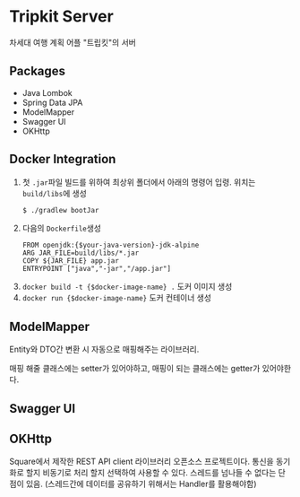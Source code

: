 # Tripkit Server

차세대 여행 계획 어플 "트립킷"의 서버

## Packages
- Java Lombok
- Spring Data JPA
- ModelMapper
- Swagger UI
- OKHttp

## Docker Integration
1. 첫 ``.jar``파일 빌드를 위하여 최상위 폴더에서 아래의 명령어 입령. 위치는 ``build/libs``에 생성
    ```bash
    $ ./gradlew bootJar
    ```
2. 다음의 ``Dockerfile``생성
    ```
    FROM openjdk:{$your-java-version}-jdk-alpine
    ARG JAR_FILE=build/libs/*.jar
    COPY ${JAR_FILE} app.jar
    ENTRYPOINT ["java","-jar","/app.jar"]
   ```
3. ``docker build -t {$docker-image-name} .`` 도커 이미지 생성
4. ``docker run {$docker-image-name}`` 도커 컨테이너 생성

## ModelMapper
Entity와 DTO간 변환 시 자동으로 매핑해주는 라이브러리.

매핑 해줄 클래스에는 setter가 있어야하고, 매핑이 되는 클래스에는 getter가 있어야한다.

## Swagger UI

## OKHttp
Square에서 제작한 REST API client 라이브러리 오픈소스 프로젝트이다. 통신을 동기화로 할지 비동기로 처리 할지 선택하여 사용할 수 있다. 스레드를 넘나들 수 없다는 단점이 있음. (스레드간에 데이터를 공유하기 위해서는 Handler를 활용해야함)